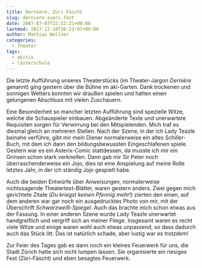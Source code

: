 ```yaml
---
title: Dernière, Züri Fäscht
slug: derniere-zueri-fest
date: 2007-07-07T22:52:21+00:00
lastmod: 2017-12-18T20:23:07+00:00
author: Mathias Wellner
categories:
  - theater
tags:
  - akitiv
  - lästerschule
---
```

Die letzte Aufführung unseres Theaterstücks (im Theater-Jargon _Dernière_ genannt) ging gestern über die Bühne im aki-Garten. Dank trockenen und sonnigen Wetters konnten wir draußen spielen und hatten einen gelungenen Abschluss mit vielen Zuschauern.

Eine Besonderheit so mancher letzten Aufführung sind spezielle Witze, welche die Schauspieler einbauen. Abgeänderte Texte und unerwartete Requisiten sorgen für Verwirrung bei den Mitspielenden. Mich traf es diesmal gleich an mehreren Stellen. Nach der Szene, in der ich Lady Teazle beinahe verführe, gibt mir mein Diener normalerweise ein altes Schiller-Buch, mit dem ich dann den bildungsbewussten Eingeschlafenen spiele. Gestern war es ein Asterix-Comic stattdessen, da musste ich mir ein Grinsen schon stark verkneifen. Dann gab mir Sir Peter noch überraschenderweise ein Jojo, dies ist eine Anspielung auf meine Rolle letztes Jahr, in der ich ständig Jojo gespielt habe. 

Auch die beiden Entwürfe über Anweisungen, normalerweise nichtssagende Theatertext-Blätter, waren gestern anders. Zwei gegen mich gerichtete Zitate (_Du kriegst keinen Pfennig mehr!_) zierten den einen, auf dem anderen war gar noch ein ausgedrucktes Photo von mir, mit der Überschrift _Schwarzweiß-Spiegel_. Auch das brachte mich schon etwas aus der Fassung. In einer anderen Szene wurde Lady Teazle unerwartet handgreiflich und vergriff sich an meiner Fliege. Insgesamt waren es recht viele Witze und einige waren wohl auch etwas unpassend, so dass dadurch auch das Stück litt. Das ist natürlich schade, aber lustig war es trotzdem!

Zur Feier des Tages gab es dann noch ein kleines Feuerwerk für uns, die Stadt Zürich hatte sich nicht lumpen lassen. Sie organisierte ein riesiges Fest (Züri-Fäscht) und eben besagtes Feuerwerk.
